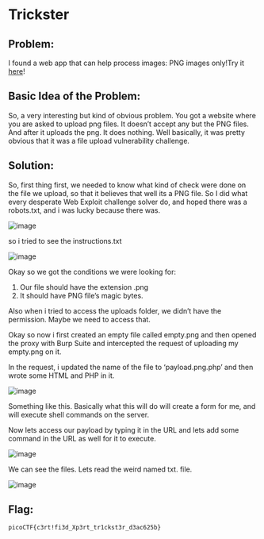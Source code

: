 # Trickster

## Problem:

I found a web app that can help process images: PNG images only!Try it [here](http://atlas.picoctf.net:57185/)!

## Basic Idea of the Problem:

So, a very interesting but kind of obvious problem. You got a website where you are asked to upload png files. It doesn’t accept any but the PNG files. And after it uploads the png. It does nothing. Well basically, it was pretty obvious that it was a file upload vulnerability challenge.

## Solution:

So, first thing first, we needed to know what kind of check were done on the file we upload, so that it believes that well its a PNG file. So I did what every desperate Web Exploit challenge solver do, and hoped there was a robots.txt, and i was lucky because there was.

![image](https://github.com/user-attachments/assets/08fc33ba-20ef-4a0a-9fbc-84492e5d5d75)


so i tried to see the instructions.txt

![image](https://github.com/user-attachments/assets/b5dad966-bf88-409d-8085-1239a658840c)


Okay so we got the conditions we were looking for:

1. Our file should have the extension .png
2. It should have PNG file’s magic bytes.

Also when i tried to access the uploads folder, we didn’t have the permission. Maybe we need to access that.

Okay so now i first created an empty file called empty.png and then opened the proxy with Burp Suite and intercepted the request of uploading my empty.png on it.

In the request, i updated the name of the file to ‘payload.png.php’ and then wrote some HTML and PHP in it.

![image](https://github.com/user-attachments/assets/52d30b18-2fc1-45df-a022-8bc64c73797c)

Something like this. Basically what this will do will create a form for me, and will execute shell commands on the server.

Now lets access our payload by typing it in the URL and lets add some command in the URL as well for it to execute.

![image](https://github.com/user-attachments/assets/828b0607-88a1-4f41-8f99-a6ad7f9049aa)


We can see the files. Lets read the weird named txt. file.

![image](https://github.com/user-attachments/assets/f3259629-fc63-4565-b086-b6ffa1f29e17)


## Flag:

`picoCTF{c3rt!fi3d_Xp3rt_tr1ckst3r_d3ac625b}`

